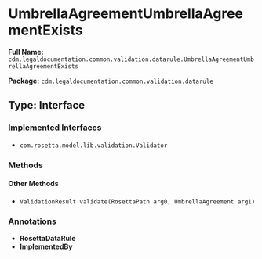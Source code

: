 # UmbrellaAgreementUmbrellaAgreementExists

**Full Name:** `cdm.legaldocumentation.common.validation.datarule.UmbrellaAgreementUmbrellaAgreementExists`

**Package:** `cdm.legaldocumentation.common.validation.datarule`

## Type: Interface

### Implemented Interfaces

- `com.rosetta.model.lib.validation.Validator`

### Methods

#### Other Methods

- `ValidationResult validate(RosettaPath arg0, UmbrellaAgreement arg1)`

### Annotations

- **RosettaDataRule**
- **ImplementedBy**

